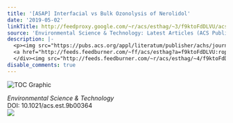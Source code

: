 ```yaml
---
title: '[ASAP] Interfacial vs Bulk Ozonolysis of Nerolidol'
date: '2019-05-02'
linkTitle: http://feedproxy.google.com/~r/acs/esthag/~3/f9ktoFdDLVU/acs.est.9b00364
source: 'Environmental Science & Technology: Latest Articles (ACS Publications)'
description: |-
  <p><img src="https://pubs.acs.org/appl/literatum/publisher/achs/journals/content/esthag/0/esthag.ahead-of-print/acs.est.9b00364/20190501/images/medium/es-2019-00364d_0006.gif" alt="TOC Graphic"/></p><div><cite>Environmental Science & Technology</cite></div><div>DOI: 10.1021/acs.est.9b00364</div><div class="feedflare">
  <a href="http://feeds.feedburner.com/~ff/acs/esthag?a=f9ktoFdDLVU:ropUPJxHywg:yIl2AUoC8zA"><img src="http://feeds.feedburner.com/~ff/acs/esthag?d=yIl2AUoC8zA" border="0"></img></a>
  </div><img src="http://feeds.feedburner.com/~r/acs/esthag/~4/f9ktoFdDLVU" height="1" width="1" ...
disable_comments: true
---
```

<p><img src="https://pubs.acs.org/appl/literatum/publisher/achs/journals/content/esthag/0/esthag.ahead-of-print/acs.est.9b00364/20190501/images/medium/es-2019-00364d_0006.gif" alt="TOC Graphic"/></p><div><cite>Environmental Science & Technology</cite></div><div>DOI: 10.1021/acs.est.9b00364</div><div class="feedflare">
<a href="http://feeds.feedburner.com/~ff/acs/esthag?a=f9ktoFdDLVU:ropUPJxHywg:yIl2AUoC8zA"><img src="http://feeds.feedburner.com/~ff/acs/esthag?d=yIl2AUoC8zA" border="0"></img></a>
</div><img src="http://feeds.feedburner.com/~r/acs/esthag/~4/f9ktoFdDLVU" height="1" width="1" ...